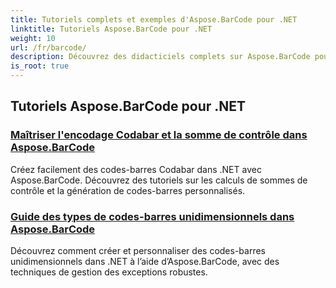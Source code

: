 ```yaml
---
title: Tutoriels complets et exemples d'Aspose.BarCode pour .NET
linktitle: Tutoriels Aspose.BarCode pour .NET
weight: 10
url: /fr/barcode/
description: Découvrez des didacticiels complets sur Aspose.BarCode pour .NET. Apprenez à générer, personnaliser et gérer des codes-barres avec des guides détaillés, étape par étape.
is_root: true
---
```

## Tutoriels Aspose.BarCode pour .NET
### [Maîtriser l'encodage Codabar et la somme de contrôle dans Aspose.BarCode](./mastering-codabar-encoding-and-checksum/)
Créez facilement des codes-barres Codabar dans .NET avec Aspose.BarCode. Découvrez des tutoriels sur les calculs de sommes de contrôle et la génération de codes-barres personnalisés.
### [Guide des types de codes-barres unidimensionnels dans Aspose.BarCode](./guide-one-dimensional-barcode-types/)
Découvrez comment créer et personnaliser des codes-barres unidimensionnels dans .NET à l’aide d’Aspose.BarCode, avec des techniques de gestion des exceptions robustes.